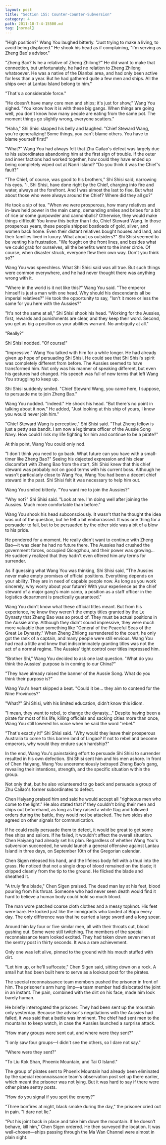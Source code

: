 ```yaml
---
layout: post
title: "Section 155: Counter-Counter-Subversion"
category: 4
path: 2011-10-7-4-15500.md
tag: [normal]
---
```


"High position?" Wang You laughed bitterly. "Just trying to make a living, to avoid being displaced." He shook his head as if complaining, "I'm serving as Zheng Bao's advisor."

"Zheng Bao? Is he a relative of Zheng Zhilong?" He did want to make that connection, but unfortunately, he had no relation to Zheng Zhilong whatsoever. He was a native of the Dianbai area, and had only been active for less than a year. But he had gathered quite a few men and ships. All the ships over at Lantau Island belong to him."

"That's a considerable force."

"He doesn't have many core men and ships; it's just for show," Wang You sighed. "You know how it is with these big gangs. When things are going well, you don't know how many people are eating from the same pot. The moment things go slightly wrong, everyone scatters."

"Haha," Shi Shisi slapped his belly and laughed. "Chief Steward Wang, you're generalizing! Some things, you can't blame others. You have to blame yourself first!"

"What?" Wang You had always felt that Zhu Cailao's defeat was largely due to his subordinates abandoning him at the first sign of trouble. If the outer and inner factions had worked together, how could they have ended up being completely wiped out at Nanri Island? "Do you think it was the Chief's fault?"

"The Chief, of course, was good to his brothers," Shi Shisi said, narrowing his eyes. "I, Shi Shisi, have done right by the Chief, charging into fire and water, always at the forefront. And I was almost the last to flee. But what about those who were always around the Chief? Where did they all go?"

He took a sip of tea. "When we were prosperous, how many relatives and in-laws held power in the main camp, demanding smiles and bribes for a bit of rice or some gunpowder and cannonballs? Otherwise, they would make things difficult! You know this better than I do, Chief Steward Wang. In those prosperous years, these people shipped boatloads of gold, silver, and women back home. Even their distant relatives bought houses and land, and their families lived in luxury. What about us outsiders?" Shi Shisi seemed to be venting his frustration. "We fought on the front lines, and besides what we could grab for ourselves, all the benefits went to the inner circle. Of course, when disaster struck, everyone flew their own way. Don't you think so?"

Wang You was speechless. What Shi Shisi said was all true. But such things were common everywhere, and he had never thought there was anything wrong with it.

"Where in the world is it not like this?" Wang You said. "The emperor himself is just a man with one head. Why should his descendants all be imperial relatives?" He took the opportunity to say, "Isn't it more or less the same for you here with the Aussies?"

"It's not the same at all," Shi Shisi shook his head. "Working for the Aussies, first, rewards and punishments are clear, and they keep their word. Second, you get as big a position as your abilities warrant. No ambiguity at all."

"Really?"

Shi Shisi nodded. "Of course!"

"Impressive." Wang You talked with him for a while longer. He had already given up hope of persuading Shi Shisi. He could see that Shi Shisi's spirit was completely different from before. The Aussies seemed to have transformed him. Not only was his manner of speaking different, but even his gestures had changed. His speech was full of new terms that left Wang You struggling to keep up.

Shi Shisi suddenly smiled. "Chief Steward Wang, you came here, I suppose, to persuade me to join Zheng Bao."

Wang You nodded. "Indeed." He shook his head. "But there's no point in talking about it now." He added, "Just looking at this ship of yours, I know you would never join him."

"Chief Steward Wang is perceptive," Shi Shisi said. "That Zheng fellow is just a petty sea bandit. I am now a legitimate officer of the Aussie Song Navy. How could I risk my life fighting for him and continue to be a pirate?"

At this point, Wang You could only nod.

"I don't think you need to go back. What future can you have with a small-timer like Zheng Bao?" Seeing his dejected expression and his clear discomfort with Zheng Bao from the start, Shi Shisi knew that this chief steward was probably not on good terms with his current boss. Although he wasn't particularly close to Wang You, Wang You had been a decent chief steward in the past. Shi Shisi felt it was necessary to help him out.

Wang You smiled bitterly. "You want me to join the Aussies?"

"Why not?" Shi Shisi said. "Look at me. I'm doing well after joining the Aussies. Much more comfortable than before."

Wang You shook his head subconsciously. It wasn't that he thought the idea was out of the question, but he felt a bit embarrassed. It was one thing for a persuader to fail, but to be persuaded by the other side was a bit of a blow to his pride.

He pondered for a moment. He really didn't want to continue with Zheng Bao—it was clear he had no future there. The Aussies had crushed the government forces, occupied Qiongzhou, and their power was growing... He suddenly realized that they hadn't even offered him any terms for surrender.

As if guessing what Wang You was thinking, Shi Shisi said, "The Aussies never make empty promises of official positions. Everything depends on your ability. They are in need of capable people now. As long as you work sincerely, why worry about your future? With your experience as the chief steward of a major gang's main camp, a position as a staff officer in the logistics department is practically guaranteed."

Wang You didn't know what these official titles meant. But from his experience, he knew they weren't the empty titles granted by the Le Dynasty that Zheng Bao was so proud of. They must be actual positions in the Aussie army. Although they didn't sound impressive, they were much more valuable than something like "General of the Peaceful Seas of the Great Le Dynasty." When Zheng Zhilong surrendered to the court, he only got the rank of a captain, and many people were still envious. Wang You had read a little and knew that indiscriminately granting titles was not the act of a normal regime. The Aussies' tight control over titles impressed him.

"Brother Shi," Wang You decided to ask one last question. "What do you think the Aussies' purpose is in coming to our China?"

"They have already raised the banner of the Aussie Song. What do you think their purpose is?"

Wang You's heart skipped a beat. "Could it be... they aim to contend for the Nine Provinces?"

"What?" Shi Shisi, with his limited education, didn't know this idiom.

"I mean, they want to rebel, to change the dynasty..." Despite having been a pirate for most of his life, killing officials and sacking cities more than once, Wang You still lowered his voice when he said the word "rebel."

"That's exactly it!" Shi Shisi said. "Why would they leave their prosperous Australia to come to this barren land of Lingao? If not to rebel and become emperors, why would they endure such hardship?"

In the end, Wang You's painstaking effort to persuade Shi Shisi to surrender resulted in his own defection. Shi Shisi sent him and his men ashore. In front of Chen Haiyang, Wang You unceremoniously betrayed Zheng Bao's gang, revealing their intentions, strength, and the specific situation within the group.

Not only that, but he also volunteered to go back and persuade a group of Zhu Cailao's former subordinates to defect.

Chen Haiyang praised him and said he would accept all "righteous men who come to the light." He also stated that if they couldn't bring their men and ships out beforehand, as long as they raised a white flag and followed orders during the battle, they would not be attacked. The two sides also agreed on other signals for communication.

If he could really persuade them to defect, it would be great to get some free ships and sailors. If he failed, it wouldn't affect the overall situation. Chen Haiyang had already set his plan. Regardless of whether Wang You's subversion succeeded, he would launch a general offensive against Lantau Island in three days, on September 10th of the Gregorian calendar.

Chen Sigen released his hand, and the lifeless body fell with a thud into the grass. He noticed that not a single drop of blood remained on the blade; it dripped cleanly from the tip to the ground. He flicked the blade and sheathed it.

"A truly fine blade," Chen Sigen praised. The dead man lay at his feet, blood pouring from his throat. Someone who had never seen death would find it hard to believe a human body could hold so much blood.

The man wore patched coarse cloth clothes and a messy topknot. His feet were bare. He looked just like the immigrants who landed at Bopu every day. The only difference was that he carried a large sword and a long spear.

Around him lay four or five similar men, all with their throats cut, blood gushing out. Some were still twitching. The members of the special reconnaissance team looked excited. They had taken down seven men at the sentry post in thirty seconds. It was a rare achievement.

Only one was left alive, pinned to the ground with his mouth stuffed with dirt.

"Let him up, or he'll suffocate," Chen Sigen said, sitting down on a rock. A small hut had been built here to serve as a lookout post for the pirates.

The special reconnaissance team members pushed the prisoner in front of him. The prisoner's arm hung limp—a team member had dislocated the joint in an instant. The pain, combined with the dirt on his face, made him look barely human.

He briefly interrogated the prisoner. They had been sent up the mountain only yesterday. Because the advisor's negotiations with the Aussies had failed, it was said that a battle was imminent. The chief had sent men to the mountains to keep watch, in case the Aussies launched a surprise attack.

"How many groups were sent out, and where were they sent?"

"I only saw four groups—I didn't see the others, so I dare not say."

"Where were they sent?"

"To Liu Kok Shan, Phoenix Mountain, and Tai O Island."

The group of pirates sent to Phoenix Mountain had already been eliminated by the special reconnaissance team's observation post set up there earlier, which meant the prisoner was not lying. But it was hard to say if there were other pirate sentry posts.

"How do you signal if you spot the enemy?"

"Three bonfires at night, black smoke during the day," the prisoner cried out in pain. "I dare not lie."

"Put his joint back in place and take him down the mountain. If he doesn't behave, kill him," Chen Sigen ordered. He then surveyed the location. It was well-chosen—ships passing through the Ma Wan Channel were almost in plain sight.